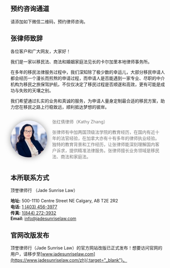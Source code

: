 <style>

img.avatar {
  border-radius: 50%;
  box-shadow: 0 0 20px rgba(0, 0, 0, 0.4);
	width: 120px;
}

.undersign-container {
	display: flex;
	justify-content: flex-start;
	align-items: center;
	/* flex-direction: column; */
}

.text-wrapper {
	padding: 0 1rem;
	color: #777;
}

@media (max-width: 700px) {
.undersign-container {
	align-items: flex-start;
}
.text-wrapper {
	padding-right: 0;
} 
img.avatar {
	width: 80px;
	translate: 0 1rem;
}
}
</style>

## 预约咨询通道

请添加如下微信二维码，预约律师咨询。

## 张律师致辞

各位客户和广大网友，大家好！

我们是一家以移民法、商法和婚姻家庭法见长的卡尔加里本地律师事务所。

在多年的移民法律服务过程中，我们深知除了极少数的幸运儿，大部分移民申请人都会经历一个漫长而煎熬的申请过程，而申请人是否能遇到一家专业、尽职的中介机构为移民之旅保驾护航，不仅仅决定了移民过程是否顺遂和高效，更有可能是成功与失败的天壤之别。

我们希望通过扎实的业务和真诚的服务，为申请人量身定制最合适的移民方案，助力您在移民之路上行稳致远，顺利抵达梦想的彼岸。

<div class="undersign-container">
<img class="avatar" src="/assets/img/kathy.jpg" alt="Avatar">

<div class="text-wrapper">
<p>张红倩律师（Kathy Zhang）</p>

<p>张律师有中加两国顶级法学院的教育经历，在国内有近十年的法官经验，在加拿大亦有十有多年的律师执业经验。独特的教育背景和工作经历，让张律师能深刻理解国内客户诉求，提供精准法律服务。张律师擅长业务领域是移民法、商法和家庭法。</p>
</div>
</div>

## 本所联系方式

顶誉律师行 （Jade Sunrise Law）

**地址:** 500-1110 Centre Street NE Calgary, AB T2E 2R2 <br>
**电话:** [1 (403) 456-3977](tel:14034563977)<br>
**传真:** [1(844) 272-3932](tel:18442723932)<br>
**Email:** [info@jadesunriselaw.com](mailto:info@jadesunriselaw.com)<br>


## 官网改版发布

顶誉律师行（Jade Sunrise Law）的官方网站改版已正式发布！想要访问官网的用户，请移步至[www.jadesunriselaw.com](https://www.jadesunriselaw.com/zh){:target="_blank"}。

<!-- 
## 办公地址

按空格键或刷新页面，显示地图

<div id="map" style="height: 320px"></div>
<script src="../../assets/js/leaf-map.js"></script>

<script> 
document.addEventListener("keydown", (e)=>{
	// console.log(e.keyCode);
	if (e.keyCode == 32 ) document.location.reload()});
</script> -->